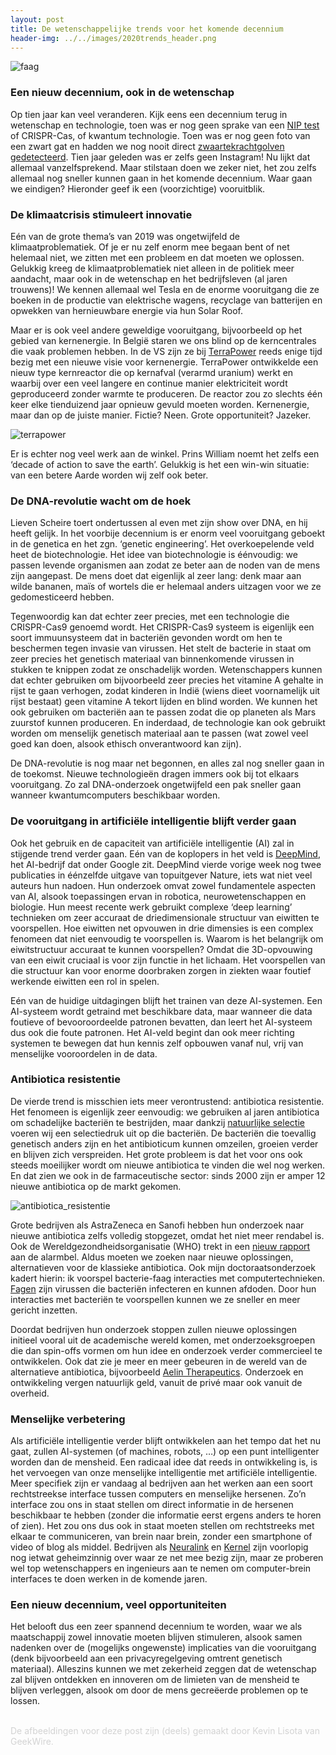 ```yaml
---
layout: post
title: De wetenschappelijke trends voor het komende decennium
header-img: ../../images/2020trends_header.png
---
```


![faag](../../images/2020trends_1.png)
<br>

### Een nieuw decennium, ook in de wetenschap
Op tien jaar kan veel veranderen. Kijk eens een decennium terug in wetenschap en technologie, toen was er nog geen sprake van een [NIP test](https://www.uzgent.be/nl/zorgaanbod/mdspecialismen/verloskunde/zwangerschap/Paginas/Combinatietest-en-NIPT-test.aspx) of CRISPR-Cas, of kwantum technologie. Toen was er nog geen foto van een zwart gat en hadden we nog nooit direct [zwaartekrachtgolven gedetecteerd](https://www.ligo.org/detections/GW150914.php). Tien jaar geleden was er zelfs geen Instagram! Nu lijkt dat allemaal vanzelfsprekend. Maar stilstaan doen we zeker niet, het zou zelfs allemaal nog sneller kunnen gaan in het komende decennium. Waar gaan we eindigen? Hieronder geef ik een (voorzichtige) vooruitblik.

### De klimaatcrisis stimuleert innovatie
Eén van de grote thema’s van 2019 was ongetwijfeld de klimaatproblematiek. Of je er nu zelf enorm mee begaan bent of net helemaal niet, we zitten met een probleem en dat moeten we oplossen. Gelukkig kreeg de klimaatproblematiek niet alleen in de politiek meer aandacht, maar ook in de wetenschap en het bedrijfsleven (al jaren trouwens)! We kennen allemaal wel Tesla en de enorme vooruitgang die ze boeken in de productie van elektrische wagens, recyclage van batterijen en opwekken van hernieuwbare energie via hun Solar Roof.

Maar er is ook veel andere geweldige vooruitgang, bijvoorbeeld op het gebied van kernenergie. In België staren we ons blind op de kerncentrales die vaak problemen hebben. In de VS zijn ze bij [TerraPower](https://terrapower.com/) reeds enige tijd bezig met een nieuwe visie voor kernenergie. TerraPower ontwikkelde een nieuw type kernreactor die op kernafval (verarmd uranium) werkt en waarbij over een veel langere en continue manier elektriciteit wordt geproduceerd zonder warmte te produceren. De reactor zou zo slechts één keer elke tienduizend jaar opnieuw gevuld moeten worden. Kernenergie, maar dan op de juiste manier. Fictie? Neen. Grote opportuniteit? Jazeker. 

![terrapower](../../images/terrapower_lab.jpeg)
<br>

Er is echter nog veel werk aan de winkel. Prins William noemt het zelfs een ‘decade of action to save the earth’. Gelukkig is het een win-win situatie: van een betere Aarde worden wij zelf ook beter.

### De DNA-revolutie wacht om de hoek
Lieven Scheire toert ondertussen al even met zijn show over DNA, en hij heeft gelijk. In het voorbije decennium is er enorm veel vooruitgang geboekt in de genetica en het zgn. ‘genetic engineering’. Het overkoepelende veld heet de biotechnologie. Het idee van biotechnologie is éénvoudig: we passen levende organismen aan zodat ze beter aan de noden van de mens zijn aangepast. De mens doet dat eigenlijk al zeer lang: denk maar aan wilde bananen, maïs of wortels die er helemaal anders uitzagen voor we ze gedomesticeerd hebben. 

Tegenwoordig kan dat echter zeer precies, met een technologie die CRISPR-Cas9 genoemd wordt. Het CRISPR-Cas9 systeem is eigenlijk een soort immuunsysteem dat in bacteriën gevonden wordt om hen te beschermen tegen invasie van virussen. Het stelt de bacterie in staat om zeer precies het genetisch materiaal van binnenkomende virussen in stukken te knippen zodat ze onschadelijk worden. Wetenschappers kunnen dat echter gebruiken om bijvoorbeeld zeer precies het vitamine A gehalte in rijst te gaan verhogen, zodat kinderen in Indië (wiens dieet voornamelijk uit rijst bestaat) geen vitamine A tekort lijden en blind worden. We kunnen het ook gebruiken om bacteriën aan te passen zodat die op planeten als Mars zuurstof kunnen produceren. En inderdaad, de technologie kan ook gebruikt worden om menselijk genetisch materiaal aan te passen (wat zowel veel goed kan doen, alsook ethisch onverantwoord kan zijn).

De DNA-revolutie is nog maar net begonnen, en alles zal nog sneller gaan in de toekomst. Nieuwe technologieën dragen immers ook bij tot elkaars vooruitgang. Zo zal DNA-onderzoek ongetwijfeld een pak sneller gaan wanneer kwantumcomputers beschikbaar worden.

### De vooruitgang in artificiële intelligentie blijft verder gaan
Ook het gebruik en de capaciteit van artificiële intelligentie (AI) zal in stijgende trend verder gaan. Eén van de koplopers in het veld is [DeepMind](https://deepmind.com), het AI-bedrijf dat onder Google zit. DeepMind vierde vorige week nog twee publicaties in éénzelfde uitgave van topuitgever Nature, iets wat niet veel auteurs hun nadoen. Hun onderzoek omvat zowel fundamentele aspecten van AI, alsook toepassingen ervan in robotica, neurowetenschappen en biologie. Hun meest recente werk gebruikt complexe ‘deep learning’ technieken om zeer accuraat de driedimensionale structuur van eiwitten te voorspellen. Hoe eiwitten net opvouwen in drie dimensies is een complex fenomeen dat niet eenvoudig te voorspellen is. Waarom is het belangrijk om eiwitstructuur accuraat te kunnen voorspellen? Omdat die 3D-opvouwing van een eiwit cruciaal is voor zijn functie in het lichaam. Het voorspellen van die structuur kan voor enorme doorbraken zorgen in ziekten waar foutief werkende eiwitten een rol in spelen.

Eén van de huidige uitdagingen blijft het trainen van deze AI-systemen. Een AI-systeem wordt getraind met beschikbare data, maar wanneer die data foutieve of bevooroordeelde patronen bevatten, dan leert het AI-systeem dus ook die foute patronen. Het AI-veld begint dan ook meer richting systemen te bewegen dat hun kennis zelf opbouwen vanaf nul, vrij van menselijke vooroordelen in de data.

### Antibiotica resistentie
De vierde trend is misschien iets meer verontrustend: antibiotica resistentie. Het fenomeen is eigenlijk zeer eenvoudig: we gebruiken al jaren antibiotica om schadelijke bacteriën te bestrijden, maar dankzij [natuurlijke selectie]( https://nl.wikipedia.org/wiki/Natuurlijke_selectie) voeren wij een selectiedruk uit op die bacteriën. De bacteriën die toevallig genetisch anders zijn en het antibioticum kunnen omzeilen, groeien verder en blijven zich verspreiden. Het grote probleem is dat het voor ons ook steeds moeilijker wordt om nieuwe antibiotica te vinden die wel nog werken. En dat zien we ook in de farmaceutische sector: sinds 2000 zijn er amper 12 nieuwe antibiotica op de markt gekomen.

![antibiotica_resistentie](../../images/antibiotica_evolutie.png)
<br>

Grote bedrijven als AstraZeneca en Sanofi hebben hun onderzoek naar nieuwe antibiotica zelfs volledig stopgezet, omdat het niet meer rendabel is. Ook de Wereldgezondheidsorganisatie (WHO) trekt in een [nieuw rapport](https://www.tijd.be/ondernemen/farma-biotech/resistente-bacterien-krijgen-vrij-spel/10201346.html) aan de alarmbel. Aldus moeten we zoeken naar nieuwe oplossingen, alternatieven voor de klassieke antibiotica. Ook mijn doctoraatsonderzoek kadert hierin: ik voorspel bacterie-faag interacties met computertechnieken. [Fagen](https://ciliblog.github.io/De-wereld-van-fagen/) zijn virussen die bacteriën infecteren en kunnen afdoden. Door hun interacties met bacteriën te voorspellen kunnen we ze sneller en meer gericht inzetten.

Doordat bedrijven hun onderzoek stoppen zullen nieuwe oplossingen initieel vooral uit de academische wereld komen, met onderzoeksgroepen die dan spin-offs vormen om hun idee en onderzoek verder commercieel te ontwikkelen. Ook dat zie je meer en meer gebeuren in de wereld van de alternatieve antibiotica, bijvoorbeeld [Aelin Therapeutics]( https://aelintx.com). Onderzoek en ontwikkeling vergen natuurlijk geld, vanuit de privé maar ook vanuit de overheid. 

### Menselijke verbetering
Als artificiële intelligentie verder blijft ontwikkelen aan het tempo dat het nu gaat, zullen AI-systemen (of machines, robots, …) op een punt intelligenter worden dan de mensheid. Een radicaal idee dat reeds in ontwikkeling is, is het vervoegen van onze menselijke intelligentie met artificiële intelligentie. Meer specifiek zijn er vandaag al bedrijven aan het werken aan een soort rechtstreekse interface tussen computers en menselijke hersenen. Zo’n interface zou ons in staat stellen om direct informatie in de hersenen beschikbaar te hebben (zonder die informatie eerst ergens anders te horen of zien). Het zou ons dus ook in staat moeten stellen om rechtstreeks met elkaar te communiceren, van brein naar brein, zonder een smartphone of video of blog als middel. Bedrijven als [Neuralink](https://www.neuralink.com) en [Kernel](https://www.kernel.co) zijn voorlopig nog ietwat geheimzinnig over waar ze net mee bezig zijn, maar ze proberen wel top wetenschappers en ingenieurs aan te nemen om computer-brein interfaces te doen werken in de komende jaren.

### Een nieuw decennium, veel opportuniteiten
Het belooft dus een zeer spannend decennium te worden, waar we als maatschappij zowel innovatie moeten blijven stimuleren, alsook samen nadenken over de (mogelijks ongewenste) implicaties van die vooruitgang (denk bijvoorbeeld aan een privacyregelgeving omtrent genetisch materiaal). Alleszins kunnen we met zekerheid zeggen dat de wetenschap zal blijven ontdekken en innoveren om de limieten van de mensheid te blijven verleggen, alsook om door de mens gecreëerde problemen op te lossen.

<br>
<font color='lightgray'>De afbeeldingen voor deze post zijn (deels) gemaakt door Kevin Lisota van GeekWire.</font>
<br>
